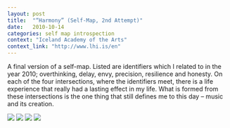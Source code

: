 ```yaml
---
layout: post
title:  "“Harmony” (Self-Map, 2nd Attempt)"
date:   2010-10-14
categories: self map introspection
context: "Iceland Academy of the Arts"
context_link: "http://www.lhi.is/en"
---
```

A final version of a self-map. Listed are identifiers which I related to in the year 2010; overthinking, delay, envy, precision, resilience and honesty. On each of the four intersections, where the identifiers meet, there is a life experience that really had a lasting effect in my life. What is formed from these intersections is the one thing that still defines me to this day – music and its creation.

<img src="https://dl.dropboxusercontent.com/s/o3nx2eqli4ykj7y/piece-selfmap-cover.jpg?dl=0">

<img src="https://dl.dropboxusercontent.com/s/zn9ob07cvewnbjq/piece-sleepsnooze-detail1.jpg?dl=0">

<img src="https://dl.dropboxusercontent.com/s/zn9ferd8db2o4j3/piece-sleepsnooze-detail2.jpg?dl=0">

<img src="https://dl.dropboxusercontent.com/s/ehqkdqnzg4ja2xl/piece-sleepsnooze-detail3.jpg?dl=0">